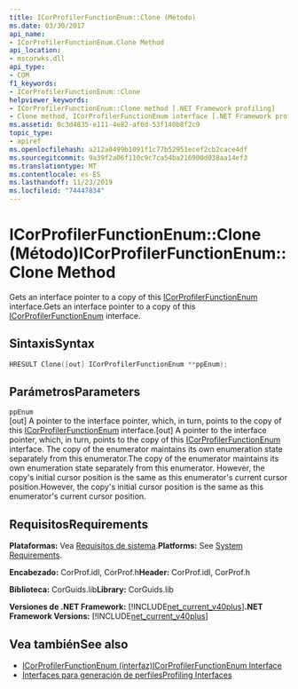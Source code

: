 ```yaml
---
title: ICorProfilerFunctionEnum::Clone (Método)
ms.date: 03/30/2017
api_name:
- ICorProfilerFunctionEnum.Clone Method
api_location:
- mscorwks.dll
api_type:
- COM
f1_keywords:
- ICorProfilerFunctionEnum::Clone
helpviewer_keywords:
- ICorProfilerFunctionEnum::Clone method [.NET Framework profiling]
- Clone method, ICorProfilerFunctionEnum interface [.NET Framework profiling]
ms.assetid: 0c3d4835-e111-4e82-af6d-53f140b8f2c9
topic_type:
- apiref
ms.openlocfilehash: a212a0499b1091f1c77b52951ecef2cb2cace4df
ms.sourcegitcommit: 9a39f2a06f110c9c7ca54ba216900d038aa14ef3
ms.translationtype: MT
ms.contentlocale: es-ES
ms.lasthandoff: 11/23/2019
ms.locfileid: "74447834"
---
```

# <a name="icorprofilerfunctionenumclone-method"></a><span data-ttu-id="9c190-102">ICorProfilerFunctionEnum::Clone (Método)</span><span class="sxs-lookup"><span data-stu-id="9c190-102">ICorProfilerFunctionEnum::Clone Method</span></span>
<span data-ttu-id="9c190-103">Gets an interface pointer to a copy of this [ICorProfilerFunctionEnum](../../../../docs/framework/unmanaged-api/profiling/icorprofilerfunctionenum-interface.md) interface.</span><span class="sxs-lookup"><span data-stu-id="9c190-103">Gets an interface pointer to a copy of this [ICorProfilerFunctionEnum](../../../../docs/framework/unmanaged-api/profiling/icorprofilerfunctionenum-interface.md) interface.</span></span>  
  
## <a name="syntax"></a><span data-ttu-id="9c190-104">Sintaxis</span><span class="sxs-lookup"><span data-stu-id="9c190-104">Syntax</span></span>  
  
```cpp  
HRESULT Clone([out] ICorProfilerFunctionEnum **ppEnum);  
```  
  
## <a name="parameters"></a><span data-ttu-id="9c190-105">Parámetros</span><span class="sxs-lookup"><span data-stu-id="9c190-105">Parameters</span></span>  
 `ppEnum`  
 <span data-ttu-id="9c190-106">[out] A pointer to the interface pointer, which, in turn, points to the copy of this [ICorProfilerFunctionEnum](../../../../docs/framework/unmanaged-api/profiling/icorprofilerfunctionenum-interface.md) interface.</span><span class="sxs-lookup"><span data-stu-id="9c190-106">[out] A pointer to the interface pointer, which, in turn, points to the copy of this [ICorProfilerFunctionEnum](../../../../docs/framework/unmanaged-api/profiling/icorprofilerfunctionenum-interface.md) interface.</span></span> <span data-ttu-id="9c190-107">The copy of the enumerator maintains its own enumeration state separately from this enumerator.</span><span class="sxs-lookup"><span data-stu-id="9c190-107">The copy of the enumerator maintains its own enumeration state separately from this enumerator.</span></span> <span data-ttu-id="9c190-108">However, the copy's initial cursor position is the same as this enumerator's current cursor position.</span><span class="sxs-lookup"><span data-stu-id="9c190-108">However, the copy's initial cursor position is the same as this enumerator's current cursor position.</span></span>  
  
## <a name="requirements"></a><span data-ttu-id="9c190-109">Requisitos</span><span class="sxs-lookup"><span data-stu-id="9c190-109">Requirements</span></span>  
 <span data-ttu-id="9c190-110">**Plataformas:** Vea [Requisitos de sistema](../../../../docs/framework/get-started/system-requirements.md).</span><span class="sxs-lookup"><span data-stu-id="9c190-110">**Platforms:** See [System Requirements](../../../../docs/framework/get-started/system-requirements.md).</span></span>  
  
 <span data-ttu-id="9c190-111">**Encabezado:** CorProf.idl, CorProf.h</span><span class="sxs-lookup"><span data-stu-id="9c190-111">**Header:** CorProf.idl, CorProf.h</span></span>  
  
 <span data-ttu-id="9c190-112">**Biblioteca:** CorGuids.lib</span><span class="sxs-lookup"><span data-stu-id="9c190-112">**Library:** CorGuids.lib</span></span>  
  
 <span data-ttu-id="9c190-113">**Versiones de .NET Framework:** [!INCLUDE[net_current_v40plus](../../../../includes/net-current-v40plus-md.md)]</span><span class="sxs-lookup"><span data-stu-id="9c190-113">**.NET Framework Versions:** [!INCLUDE[net_current_v40plus](../../../../includes/net-current-v40plus-md.md)]</span></span>  
  
## <a name="see-also"></a><span data-ttu-id="9c190-114">Vea también</span><span class="sxs-lookup"><span data-stu-id="9c190-114">See also</span></span>

- [<span data-ttu-id="9c190-115">ICorProfilerFunctionEnum (interfaz)</span><span class="sxs-lookup"><span data-stu-id="9c190-115">ICorProfilerFunctionEnum Interface</span></span>](../../../../docs/framework/unmanaged-api/profiling/icorprofilerfunctionenum-interface.md)
- [<span data-ttu-id="9c190-116">Interfaces para generación de perfiles</span><span class="sxs-lookup"><span data-stu-id="9c190-116">Profiling Interfaces</span></span>](../../../../docs/framework/unmanaged-api/profiling/profiling-interfaces.md)
